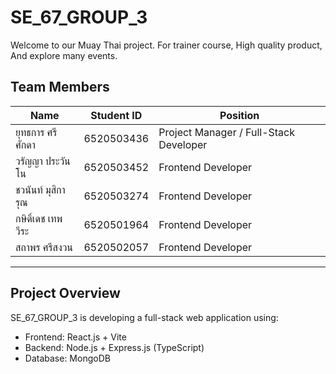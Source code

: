 # SE_67_GROUP_3  
Welcome to our Muay Thai project. For trainer course, High quality product, And explore many events.

## Team Members  
| Name | Student ID | Position |
|-------|------------|----------|
| ยุทธการ ศรีศักดา | 6520503436 | Project Manager / Full-Stack Developer |
| วรัญญา ประวันโน | 6520503452 | Frontend Developer |
| ชวนันท์ มุสิการุณ | 6520503274 | Frontend Developer |
| กษิดิ์เดช เทพวีระ | 6520501964 | Frontend Developer |
| สถาพร ศรีสงวน | 6520502057 | Frontend Developer |

---

## Project Overview  
SE_67_GROUP_3 is developing a full-stack web application using:  
- Frontend: React.js + Vite  
- Backend: Node.js + Express.js (TypeScript)  
- Database: MongoDB  

